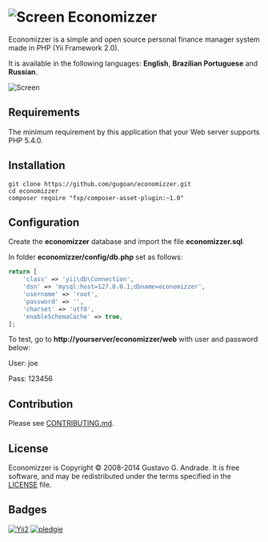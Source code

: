 ![Screen](https://raw.github.com/gugoan/economizzer/master/web/images/favicon-32x32.png) Economizzer
=================================

Economizzer is a simple and open source personal finance manager system made in PHP (Yii Framework 2.0).

It is available in the following languages: **English**, **Brazilian Portuguese** and **Russian**.

![Screen](https://raw.github.com/gugoan/economizzer/master/web/images/screen.png)



Requirements
------------

The minimum requirement by this application that your Web server supports PHP 5.4.0.


Installation
------------

~~~
git clone https://github.com/gugoan/economizzer.git
cd economizzer
composer require "fxp/composer-asset-plugin:~1.0"
~~~


Configuration
-------------

Create the **economizzer** database and import the file **economizzer.sql**.

In folder **economizzer/config/db.php** set as follows:

```php
return [
    'class' => 'yii\db\Connection',
    'dsn' => 'mysql:host=127.0.0.1;dbname=economizzer',
    'username' => 'root',
    'password' => '',
    'charset' => 'utf8',
    'enableSchemaCache' => true,
];
```

To test, go to **http://yourserver/economizzer/web** with user and password below:

User: joe

Pass: 123456


Contribution
-------------

Please see [CONTRIBUTING.md](CONTRIBUTING.md).


License
-------------

Economizzer is Copyright © 2008-2014 Gustavo G. Andrade. 
It is free software, and may be redistributed under the terms specified in the
[LICENSE](LICENSE.md) file.


Badges
-------------

[![Yii2](https://img.shields.io/badge/Powered_by-Yii_Framework-green.svg?style=flat)](http://www.yiiframework.com/)
[![pledgie](https://pledgie.com/campaigns/30857.png?skin_name=chrome)](https://pledgie.com/campaigns/30857/)